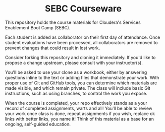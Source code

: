 # <center>SEBC Courseware

This repository holds the course materials for Cloudera's Services
Enablement Boot Camp (SEBC).

Each student is added as collaborator on their first day of attendance. Once student evaluations have
been processed, all collaborators are removed to prevent changes that could result in lost work.

Consider forking this repository and cloning it immediately. If
you'd like to propose a change upstream, please consult with your
instructor(s).

You'll be asked to use your clone as a workbook, either by answering
questions inline to the text or adding files that demonstrate your
work.  With proper use of Git and GitHub tools, you can determine
which materials are made visible, and which remain private. The
class will include basic Git instructions, such as using branches,
to control the work you expose.

When the course is completed, your repo effectively stands as a
your record of completed assignments, warts and all! You'll be able
to review your work once class is done, repeat assignments if you
wish, replace ok links with better links, you name it! Think of
this material as a base for an ongoing, self-guided education.
